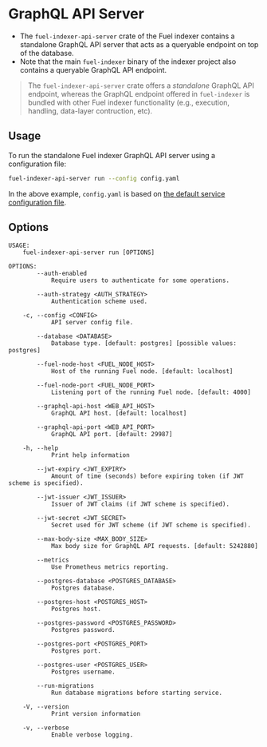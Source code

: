 # GraphQL API Server

- The `fuel-indexer-api-server` crate of the Fuel indexer contains a standalone GraphQL API server that acts as a queryable endpoint on top of the database.
- Note that the main `fuel-indexer` binary of the indexer project also contains a queryable GraphQL API endpoint.

> The `fuel-indexer-api-server` crate offers a _standalone_ GraphQL API endpoint, whereas the GraphQL endpoint offered in `fuel-indexer` is bundled with other Fuel indexer functionality (e.g., execution, handling, data-layer contruction, etc).

## Usage

To run the standalone Fuel indexer GraphQL API server using a configuration file:

```bash
fuel-indexer-api-server run --config config.yaml
```

In the above example, `config.yaml` is based on [the default service configuration file](https://github.com/FuelLabs/fuel-indexer/blob/master/config.yaml).

## Options

```text
USAGE:
    fuel-indexer-api-server run [OPTIONS]

OPTIONS:
        --auth-enabled
            Require users to authenticate for some operations.

        --auth-strategy <AUTH_STRATEGY>
            Authentication scheme used.

    -c, --config <CONFIG>
            API server config file.

        --database <DATABASE>
            Database type. [default: postgres] [possible values: postgres]

        --fuel-node-host <FUEL_NODE_HOST>
            Host of the running Fuel node. [default: localhost]

        --fuel-node-port <FUEL_NODE_PORT>
            Listening port of the running Fuel node. [default: 4000]

        --graphql-api-host <WEB_API_HOST>
            GraphQL API host. [default: localhost]

        --graphql-api-port <WEB_API_PORT>
            GraphQL API port. [default: 29987]

    -h, --help
            Print help information

        --jwt-expiry <JWT_EXPIRY>
            Amount of time (seconds) before expiring token (if JWT scheme is specified).

        --jwt-issuer <JWT_ISSUER>
            Issuer of JWT claims (if JWT scheme is specified).

        --jwt-secret <JWT_SECRET>
            Secret used for JWT scheme (if JWT scheme is specified).

        --max-body-size <MAX_BODY_SIZE>
            Max body size for GraphQL API requests. [default: 5242880]

        --metrics
            Use Prometheus metrics reporting.

        --postgres-database <POSTGRES_DATABASE>
            Postgres database.

        --postgres-host <POSTGRES_HOST>
            Postgres host.

        --postgres-password <POSTGRES_PASSWORD>
            Postgres password.

        --postgres-port <POSTGRES_PORT>
            Postgres port.

        --postgres-user <POSTGRES_USER>
            Postgres username.

        --run-migrations
            Run database migrations before starting service.

    -V, --version
            Print version information

    -v, --verbose
            Enable verbose logging.

```
